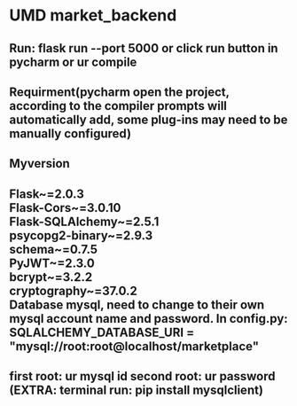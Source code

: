 UMD market_backend    
=
Run: flask run --port 5000 or click run button in pycharm or ur compile  
---
Requirment(pycharm open the project, according to the compiler prompts will automatically add, some plug-ins may need to be manually configured)  
---
Myversion  
---
Flask~=2.0.3  
Flask-Cors~=3.0.10  
Flask-SQLAlchemy~=2.5.1  
psycopg2-binary~=2.9.3  
schema~=0.7.5  
PyJWT~=2.3.0  
bcrypt~=3.2.2  
cryptography~=37.0.2  
Database mysql, need to change to their own mysql account name and password. In config.py: SQLALCHEMY_DATABASE_URI = "mysql://root:root@localhost/marketplace"  
---
first root: ur mysql id  second root: ur password  
(EXTRA: terminal run: pip install mysqlclient)  
----


